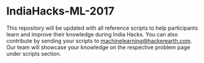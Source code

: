 # IndiaHacks-ML-2017

This repository will be updated with all reference scripts to help participants learn and improve their knowledge during India Hacks. You can also contribute by sending your scripts to machinelearning@hackerearth.com. Our team will showcase your knowledge on the respective problem page under scripts section.
